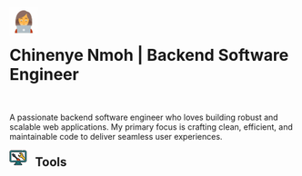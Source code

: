<img src="image-1.png" alt="Image 1" height="50" width="50" style="margin-right: 5px; margin-bottom: 0px; margin-top: 10px;"> <h1 style=" margin-top: 0px; margin-bottom: 50px;">
    Chinenye Nmoh | Backend Software Engineer
</h1>



<p>A passionate backend software engineer who loves building robust and scalable web applications. My primary focus is crafting clean, efficient, and maintainable code to deliver seamless user experiences.</p>

<h2 style=" margin-top: 0px;">
    <img src="image-2.png" alt="Image 2" height="30" width="30" style="margin-right: 10px; margin-bottom: 0px;">
    Tools
</h2>
